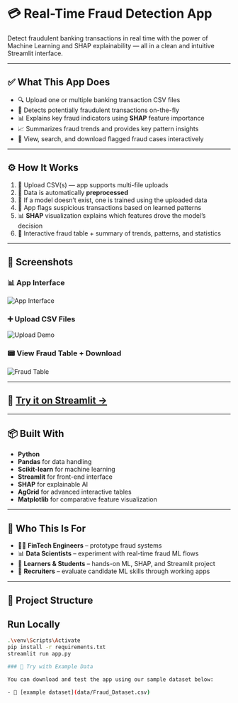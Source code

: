 # 💳 Real-Time Fraud Detection App

Detect fraudulent banking transactions in real time with the power of Machine Learning and SHAP explainability — all in a clean and intuitive Streamlit interface.

---

## ✅ What This App Does

- 🔍 Upload one or multiple banking transaction CSV files
- 🧠 Detects potentially fraudulent transactions on-the-fly
- 📊 Explains key fraud indicators using **SHAP** feature importance
- 📈 Summarizes fraud trends and provides key pattern insights
- 🧾 View, search, and download flagged fraud cases interactively

---

## ⚙️ How It Works

1. 📁 Upload CSV(s) — app supports multi-file uploads
2. 🔄 Data is automatically **preprocessed**
3. 🧠 If a model doesn’t exist, one is trained using the uploaded data
4. 🚨 App flags suspicious transactions based on learned patterns
5. 📊 **SHAP** visualization explains which features drove the model’s decision
6. 🧾 Interactive fraud table + summary of trends, patterns, and statistics

---

## 📸 Screenshots

### 📊 App Interface
![App Interface](assets/app_interface.png)

### ➕ Upload CSV Files
![Upload Demo](assets/upload_demo.png)

### 📟 View Fraud Table + Download
![Fraud Table](assets/fraud_table_demo.png)


---

## 🧪 [Try it on Streamlit →](https://detect-banking-fraud.streamlit.app/)

---

## 📦 Built With

- **Python**
- **Pandas** for data handling
- **Scikit-learn** for machine learning
- **Streamlit** for front-end interface
- **SHAP** for explainable AI
- **AgGrid** for advanced interactive tables
- **Matplotlib** for comparative feature visualization

---

## 🙋 Who This Is For

- 🧑‍💻 **FinTech Engineers** – prototype fraud systems
- 📊 **Data Scientists** – experiment with real-time fraud ML flows
- 🧠 **Learners & Students** – hands-on ML, SHAP, and Streamlit project
- 💼 **Recruiters** – evaluate candidate ML skills through working apps

---

## 📂 Project Structure



## Run Locally

```bash
.\venv\Scripts\Activate
pip install -r requirements.txt
streamlit run app.py

### 🧪 Try with Example Data

You can download and test the app using our sample dataset below:

- 📄 [example dataset](data/Fraud_Dataset.csv)

